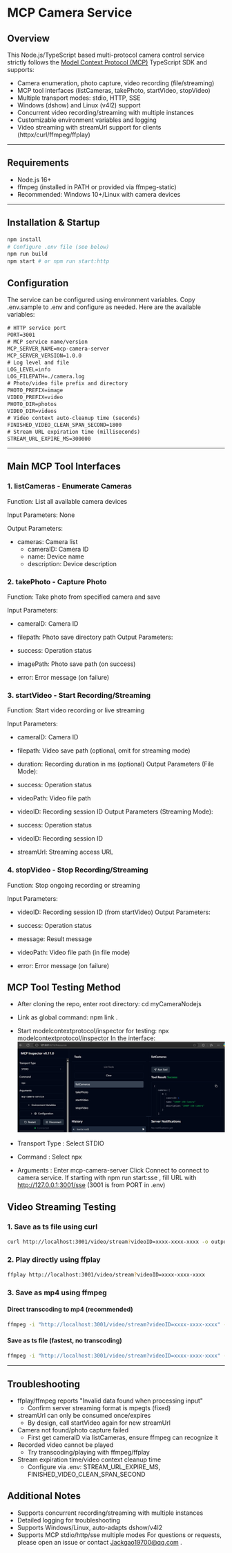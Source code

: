 # MCP Camera Service

## Overview

This Node.js/TypeScript based multi-protocol camera control service strictly follows the [Model Context Protocol (MCP)](https://github.com/modelcontextprotocol/modelcontextprotocol) TypeScript SDK and supports:
- Camera enumeration, photo capture, video recording (file/streaming)
- MCP tool interfaces (listCameras, takePhoto, startVideo, stopVideo)
- Multiple transport modes: stdio, HTTP, SSE
- Windows (dshow) and Linux (v4l2) support
- Concurrent video recording/streaming with multiple instances
- Customizable environment variables and logging
- Video streaming with streamUrl support for clients (httpx/curl/ffmpeg/ffplay)

---

## Requirements
- Node.js 16+
- ffmpeg (installed in PATH or provided via ffmpeg-static)
- Recommended: Windows 10+/Linux with camera devices

---

## Installation & Startup

```bash
npm install
# Configure .env file (see below)
npm run build
npm start # or npm run start:http
```

## Configuration
The service can be configured using environment variables. Copy .env.sample to .env and configure as needed. Here are the available variables:
```env
# HTTP service port
PORT=3001
# MCP service name/version
MCP_SERVER_NAME=mcp-camera-server
MCP_SERVER_VERSION=1.0.0
# Log level and file
LOG_LEVEL=info
LOG_FILEPATH=./camera.log
# Photo/video file prefix and directory
PHOTO_PREFIX=image
VIDEO_PREFIX=video
PHOTO_DIR=photos
VIDEO_DIR=videos
# Video context auto-cleanup time (seconds)
FINISHED_VIDEO_CLEAN_SPAN_SECOND=1800
# Stream URL expiration time (milliseconds)
STREAM_URL_EXPIRE_MS=300000
```
---
## Main MCP Tool Interfaces
### 1. listCameras - Enumerate Cameras
Function: List all available camera devices

Input Parameters: None

Output Parameters:

- cameras: Camera list
  - cameraID: Camera ID
  - name: Device name
  - description: Device description
### 2. takePhoto - Capture Photo
Function: Take photo from specified camera and save

Input Parameters:

- cameraID: Camera ID
- filepath: Photo save directory path
Output Parameters:

- success: Operation status
- imagePath: Photo save path (on success)
- error: Error message (on failure)
### 3. startVideo - Start Recording/Streaming
Function: Start video recording or live streaming

Input Parameters:

- cameraID: Camera ID
- filepath: Video save path (optional, omit for streaming mode)
- duration: Recording duration in ms (optional)
Output Parameters (File Mode):

- success: Operation status
- videoPath: Video file path
- videoID: Recording session ID
Output Parameters (Streaming Mode):

- success: Operation status
- videoID: Recording session ID
- streamUrl: Streaming access URL
### 4. stopVideo - Stop Recording/Streaming
Function: Stop ongoing recording or streaming

Input Parameters:

- videoID: Recording session ID (from startVideo)
Output Parameters:

- success: Operation status
- message: Result message
- videoPath: Video file path (in file mode)
- error: Error message (on failure)
## MCP Tool Testing Method
- After cloning the repo, enter root directory: cd myCameraNodejs
- Link as global command: npm link .
- Start modelcontextprotocol/inspector for testing: npx modelcontextprotocol/inspector
In the interface:
![img](./doc/inspector.png)

- Transport Type : Select STDIO
- Command : Select npx
- Arguments : Enter mcp-camera-server
Click Connect to connect to camera service.
If starting with npm run start:sse , fill URL with http://127.0.0.1:3001/sse (3001 is from PORT in .env)

## Video Streaming Testing
### 1. Save as ts file using curl
```bash
curl http://localhost:3001/video/stream?videoID=xxxx-xxxx-xxxx -o output.ts
```

### 2. Play directly using ffplay
```bash
ffplay http://localhost:3001/video/stream?videoID=xxxx-xxxx-xxxx
```

### 3. Save as mp4 using ffmpeg

#### Direct transcoding to mp4 (recommended)
```bash
ffmpeg -i "http://localhost:3001/video/stream?videoID=xxxx-xxxx-xxxx" -c:v libx264 -preset veryfast -crf 23 -f mp4 output.mp4
```

#### Save as ts file (fastest, no transcoding)
```bash
ffmpeg -i "http://localhost:3001/video/stream?videoID=xxxx-xxxx-xxxx" -c copy output.ts
```

---

## Troubleshooting
- ffplay/ffmpeg reports "Invalid data found when processing input"
  - Confirm server streaming format is mpegts (fixed)
- streamUrl can only be consumed once/expires
  - By design, call startVideo again for new streamUrl
- Camera not found/photo capture failed
  - First get cameraID via listCameras, ensure ffmpeg can recognize it
- Recorded video cannot be played
  - Try transcoding/playing with ffmpeg/ffplay
- Stream expiration time/video context cleanup time
  - Configure via .env: STREAM_URL_EXPIRE_MS, FINISHED_VIDEO_CLEAN_SPAN_SECOND
## Additional Notes
- Supports concurrent recording/streaming with multiple instances
- Detailed logging for troubleshooting
- Supports Windows/Linux, auto-adapts dshow/v4l2
- Supports MCP stdio/http/sse multiple modes
For questions or requests, please open an issue or contact Jackgao19700@qq.com .